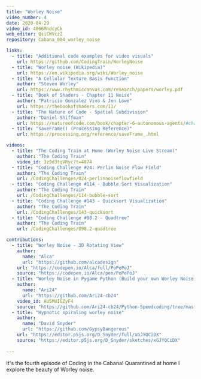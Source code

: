 ```yaml
---
title: "Worley Noise"
video_number: 4
date: 2020-04-29
video_id: 4066MndcyCk
web_editor: QsiCWVczZ
repository: Cabana_004_worley_noise

links:
  - title: "Additional code examples for video visuals"
    url: https://github.com/CodingTrain/WorleyNoise
  - title: "Worley noise (Wikipedia)"
    url: https://en.wikipedia.org/wiki/Worley_noise
  - title: "A Cellular Texture Basis Function"
    author: "Steven Worley"
    url: https://www.rhythmiccanvas.com/research/papers/worley.pdf
  - title: "Book of Shaders - Chapter 11 Noise"
    author: "Patricio Gonzalez Vivo & Jen Lowe"
    url: https://thebookofshaders.com/11/
  - title: "The Nature of Code - Spatial Subdivision"
    author: "Daniel Shiffman"
    url: https://natureofcode.com/book/chapter-6-autonomous-agents/#chapter06_figure37
  - title: "saveFrame() (Processing Reference)"
    url: https://processing.org/reference/saveFrame_.html

videos:
  - title: "The Coding Train at Home (Worley Noise Live Stream)"
    author: "The Coding Train"
    video_id: 3z9d3tqVRyc?t=4874
  - title: "Coding Challenge #24: Perlin Noise Flow Field"
    author: "The Coding Train"
    url: /CodingChallenges/024-perlinnoiseflowfield
  - title: "Coding Challenge #114 - Bubble Sort Visualization"
    author: "The Coding Train"
    url: /CodingChallenges/114-bubble-sort
  - title: "Coding Challenge #143 - Quicksort Visualization"
    author: "The Coding Train"
    url: /CodingChallenges/143-quicksort
  - title: "Coding Challenge #98.2 - Quadtree"
    author: "The Coding Train"
    url: /CodingChallenges/098.2-quadtree

contributions:
  - title: "Worley Noise - 3D Rotating View"
    author:
      name: "Alca"
      url: "https://github.com/alcadesign"
    url: "https://codepen.io/Alca/full/PoPePoJ"
    source: "https://codepen.io/Alca/pen/PoPePoJ"
  - title: "Worley Noise in Pygame Python (Build your own Worley Noise)"
    author:
      name: "Ari24"
      url: "https://github.com/Ari24-cb24"
    video_id: AU5MUIGZyF4
    source: "https://github.com/Ari24-cb24/Python-Speedcoding/tree/master/Worley%20Noise"
  - title: "Hypnotic spiraling worley noise"
    author:
      name: "David Snyder"
      url: "https://github.com/GypsyDangerous"
    url: "https://editor.p5js.org/D_Snyder/full/xGJYQCiDX"
    source: "https://editor.p5js.org/D_Snyder/sketches/xGJYQCiDX"
    
---
```

It's the fourth episode of Coding in the Cabana! Quarantined at home I explore the beauty of Worley noise.
